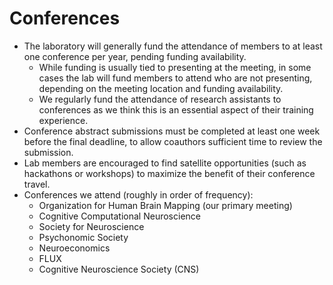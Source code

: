 # Conferences

- The laboratory will generally
fund the attendance of members to at least one conference per year,
pending funding availability. 
  - While funding is usually tied
    to presenting at the meeting, in some cases the lab will fund
    members to attend who are not presenting, depending on the meeting
    location and funding availability.
   - We regularly fund the
    attendance of research assistants to conferences as we think this is
    an essential aspect of their training experience.
- Conference abstract submissions
must be completed at least one week before the final deadline, to allow
coauthors sufficient time to review the submission.
- Lab members are encouraged to
find satellite opportunities (such as hackathons or workshops) to
maximize the benefit of their conference travel.
- Conferences we attend (roughly in
order of frequency):
  - Organization for Human Brain
Mapping (our primary meeting)
  - Cognitive Computational
Neuroscience
  - Society for Neuroscience
  - Psychonomic Society
  - Neuroeconomics
  - FLUX
  - Cognitive Neuroscience Society
(CNS)
